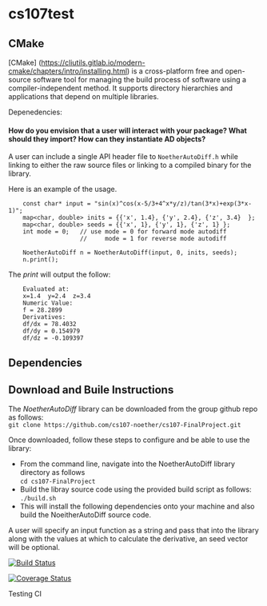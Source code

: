 # cs107test


## CMake
[CMake] (https://cliutils.gitlab.io/modern-cmake/chapters/intro/installing.html) is a cross-platform free and open-source software tool for managing the build process of software using a compiler-independent method. It supports directory hierarchies and applications that depend on multiple libraries.

Depenedencies:


#### How do you envision that a user will interact with your package? What should they import? How can they instantiate AD objects?

A user can include a single API header file to `NoetherAutoDiff.h` while linking to either the raw source files or linking to a compiled binary for the library.

Here is an example of the usage.
```
    const char* input = "sin(x)^cos(x-5/3+4^x*y/z)/tan(3*x)+exp(3*x-1)";
    map<char, double> inits = {{'x', 1.4}, {'y', 2.4}, {'z', 3.4}  };
    map<char, double> seeds = {{'x', 1}, {'y', 1}, {'z', 1} };
    int mode = 0;   // use mode = 0 for forward mode autodiff 
                    //     mode = 1 for reverse mode autodiff

    NoetherAutoDiff n = NoetherAutoDiff(input, 0, inits, seeds);
    n.print();
```

The *print* will output the follow:
```
    Evaluated at: 
    x=1.4  y=2.4  z=3.4  
    Numeric Value:
    f = 28.2899
    Derivatives: 
    df/dx = 78.4032
    df/dy = 0.154979
    df/dz = -0.109397
```

## Dependencies

## Download and Buile Instructions  
The *NoetherAutoDiff* library can be downloaded from the group github repo as follows:  
```git clone https://github.com/cs107-noether/cs107-FinalProject.git```

Once downloaded, follow these steps to configure and be able to use the library:
- From the command line, navigate into the NoetherAutoDiff library directory as follows  
    ```cd cs107-FinalProject``` 
- Build the libray source code using the provided build script as follows:  
     ```./build.sh```
- This will install the following dependencies onto your machine and also build the NoeitherAutoDiff
source code. 






A user will specify an input function as a string and pass that into the library along with the values at which to calculate the derivative, an seed vector will be optional. 



[![Build Status](https://travis-ci.com/samNson/cs107test.svg?branch=main)](https://travis-ci.com/samNson/cs107test)

[![Coverage Status](https://codecov.io/gh/samNson/cs107test/branch/main/graph/badge.svg?token=6da39f8f-bc16-4c10-b12d-ae1472059d90)](https://codecov.io/gh/samNson/cs107test)

Testing CI
